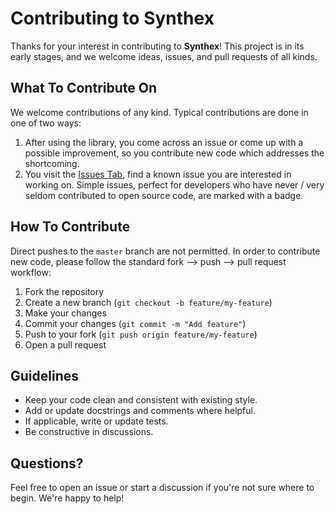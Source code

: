 # Contributing to Synthex

Thanks for your interest in contributing to **Synthex**!
This project is in its early stages, and we welcome ideas, issues, and pull requests of all kinds.

## What To Contribute On

We welcome contributions of any kind. Typical contributions are done in one of two ways:

1. After using the library, you come across an issue or come up with a possible improvement, so you contribute new code which addresses the shortcoming.
2. You visit the [Issues Tab](https://github.com/tanaos/synthex-python/issues), find a known issue you are interested in working on. Simple issues, perfect for developers who have never / very seldom contributed to open source code, are marked with a badge.

## How To Contribute

Direct pushes to the `master` branch are not permitted. In order to contribute new code, please follow the standard fork --> push --> pull request workflow:

1. Fork the repository
2. Create a new branch (`git checkout -b feature/my-feature`)
3. Make your changes
4. Commit your changes (`git commit -m "Add feature"`)
5. Push to your fork (`git push origin feature/my-feature`)
6. Open a pull request

## Guidelines

- Keep your code clean and consistent with existing style.
- Add or update docstrings and comments where helpful.
- If applicable, write or update tests.
- Be constructive in discussions.

## Questions?

Feel free to open an issue or start a discussion if you're not sure where to begin. We're happy to help!
